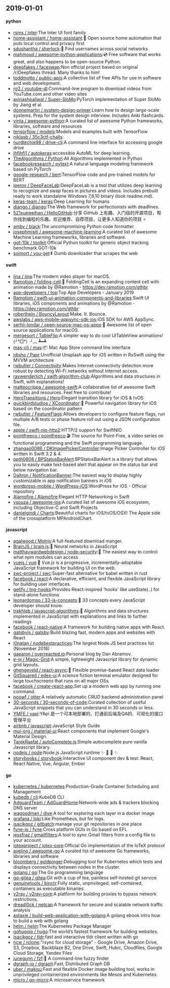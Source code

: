 ## 2019-01-01

#### python
* [rsms / inter](https://github.com/rsms/inter):The Inter UI font family
* [home-assistant / home-assistant](https://github.com/home-assistant/home-assistant):🏡
Open source home automation that puts local control and privacy first
* [sdushantha / sherlock](https://github.com/sdushantha/sherlock):🔎
Find usernames across social networks
* [mahmoud / awesome-python-applications](https://github.com/mahmoud/awesome-python-applications):💿
Free software that works great, and also happens to be open-source Python.
* [deepfakes / faceswap](https://github.com/deepfakes/faceswap):Non official project based on original /r/Deepfakes thread. Many thanks to him!
* [toddmotto / public-apis](https://github.com/toddmotto/public-apis):A collective list of free APIs for use in software and web development.
* [rg3 / youtube-dl](https://github.com/rg3/youtube-dl):Command-line program to download videos from YouTube.com and other video sites
* [avinashpaliwal / Super-SloMo](https://github.com/avinashpaliwal/Super-SloMo):PyTorch implementation of Super SloMo by Jiang et al.
* [donnemartin / system-design-primer](https://github.com/donnemartin/system-design-primer):Learn how to design large-scale systems. Prep for the system design interview. Includes Anki flashcards.
* [vinta / awesome-python](https://github.com/vinta/awesome-python):A curated list of awesome Python frameworks, libraries, software and resources
* [tensorflow / models](https://github.com/tensorflow/models):Models and examples built with TensorFlow
* [niklasb / 35c3ctf-challs](https://github.com/niklasb/35c3ctf-challs):
* [nurdtechie98 / drive-cli](https://github.com/nurdtechie98/drive-cli):A command line interface for accessing google drive
* [jhfjhfj1 / autokeras](https://github.com/jhfjhfj1/autokeras):accessible AutoML for deep learning.
* [TheAlgorithms / Python](https://github.com/TheAlgorithms/Python):All Algorithms implemented in Python
* [facebookresearch / pytext](https://github.com/facebookresearch/pytext):A natural language modeling framework based on PyTorch
* [google-research / bert](https://github.com/google-research/bert):TensorFlow code and pre-trained models for BERT
* [iperov / DeepFaceLab](https://github.com/iperov/DeepFaceLab):DeepFaceLab is a tool that utilizes deep learning to recognize and swap faces in pictures and videos. Includes prebuilt ready to work standalone Windows 7,8,10 binary (look readme.md).
* [keras-team / keras](https://github.com/keras-team/keras):Deep Learning for humans
* [django / django](https://github.com/django/django):The Web framework for perfectionists with deadlines.
* [521xueweihan / HelloGitHub](https://github.com/521xueweihan/HelloGitHub):分享 GitHub 上有趣、入门级的开源项目，帮你找到编程的乐趣。欢迎推荐、自荐项目，让更多人知道你的项目
⭐️
* [ambv / black](https://github.com/ambv/black):The uncompromising Python code formatter
* [josephmisiti / awesome-machine-learning](https://github.com/josephmisiti/awesome-machine-learning):A curated list of awesome Machine Learning frameworks, libraries and software.
* [got-10k / toolkit](https://github.com/got-10k/toolkit):Official Python toolkit for generic object tracking benchmark GOT-10k
* [soimort / you-get](https://github.com/soimort/you-get):⏬
Dumb downloader that scrapes the web

#### swift
* [iina / iina](https://github.com/iina/iina):The modern video player for macOS.
* [Ramotion / folding-cell](https://github.com/Ramotion/folding-cell):📃
FoldingCell is an expanding content cell with animation made by @Ramotion - https://dev.ramotion.com/gthbr
* [app-developers / top](https://github.com/app-developers/top):Top App Developers - January 2019
* [Ramotion / swift-ui-animation-components-and-libraries](https://github.com/Ramotion/swift-ui-animation-components-and-libraries):Swift UI libraries, iOS components and animations by @Ramotion - https://dev.ramotion.com/gthbr
* [roberthein / BouncyLayout](https://github.com/roberthein/BouncyLayout):Make. It. Bounce.
* [awslabs / aws-mobile-appsync-sdk-ios](https://github.com/awslabs/aws-mobile-appsync-sdk-ios):iOS SDK for AWS AppSync.
* [serhii-londar / open-source-mac-os-apps](https://github.com/serhii-londar/open-source-mac-os-apps):🚀
Awesome list of open source applications for macOS.
* [mergesort / TableFlip](https://github.com/mergesort/TableFlip):A simpler way to do cool UITableView animations! (╯°□°）╯︵ ┻━┻
* [mas-cli / mas](https://github.com/mas-cli/mas):📦
Mac App Store command line interface
* [jdisho / Papr](https://github.com/jdisho/Papr):Unofficial Unsplash app for iOS written in RxSwift using the MVVM architecture
* [rwbutler / Connectivity](https://github.com/rwbutler/Connectivity):Makes Internet connectivity detection more robust by detecting Wi-Fi networks without Internet access.
* [raywenderlich / swift-algorithm-club](https://github.com/raywenderlich/swift-algorithm-club):Algorithms and data structures in Swift, with explanations!
* [matteocrippa / awesome-swift](https://github.com/matteocrippa/awesome-swift):A collaborative list of awesome Swift libraries and resources. Feel free to contribute!
* [HeroTransitions / Hero](https://github.com/HeroTransitions/Hero):Elegant transition library for iOS & tvOS
* [quickbirdstudios / XCoordinator](https://github.com/quickbirdstudios/XCoordinator):🎌
Powerful navigation library for iOS based on the coordinator pattern
* [rwbutler / FeatureFlags](https://github.com/rwbutler/FeatureFlags):Allows developers to configure feature flags, run multiple A/B tests or phase feature roll out using a JSON configuration file.
* [apple / swift-nio-http2](https://github.com/apple/swift-nio-http2):HTTP/2 support for SwiftNIO
* [pointfreeco / pointfreeco](https://github.com/pointfreeco/pointfreeco):🎬
The source for Point-Free, a video series on functional programming and the Swift programming language.
* [zhangao0086 / DKImagePickerController](https://github.com/zhangao0086/DKImagePickerController):Image Picker Controller for iOS written in Swift 3.2 & 4.
* [ppth0608 / BPStatusBarAlert](https://github.com/ppth0608/BPStatusBarAlert):BPStatusBarAlert is a library that allows you to easily make text-based alert that appear on the status bar and below navigation bar.
* [Daltron / NotificationBanner](https://github.com/Daltron/NotificationBanner):The easiest way to display highly customizable in app notification banners in iOS
* [wordpress-mobile / WordPress-iOS](https://github.com/wordpress-mobile/WordPress-iOS):WordPress for iOS - Official repository
* [Alamofire / Alamofire](https://github.com/Alamofire/Alamofire):Elegant HTTP Networking in Swift
* [vsouza / awesome-ios](https://github.com/vsouza/awesome-ios):A curated list of awesome iOS ecosystem, including Objective-C and Swift Projects
* [danielgindi / Charts](https://github.com/danielgindi/Charts):Beautiful charts for iOS/tvOS/OSX! The Apple side of the crossplatform MPAndroidChart.

#### javascript
* [agalwood / Motrix](https://github.com/agalwood/Motrix):A full-featured download manger.
* [BrainJS / brain.js](https://github.com/BrainJS/brain.js):🤖
Neural networks in JavaScript
* [matthaywardwebdesign / node-security](https://github.com/matthaywardwebdesign/node-security):🔑
The easiest way to control what npm modules can access
* [vuejs / vue](https://github.com/vuejs/vue):🖖
Vue.js is a progressive, incrementally-adoptable JavaScript framework for building UI on the web.
* [swc-project / swc](https://github.com/swc-project/swc):Super-fast alternative for babel written in rust
* [facebook / react](https://github.com/facebook/react):A declarative, efficient, and flexible JavaScript library for building user interfaces.
* [getify / tng-hooks](https://github.com/getify/tng-hooks):Provides React-inspired 'hooks' like useState(..) for stand-alone functions
* [leonardomso / 33-js-concepts](https://github.com/leonardomso/33-js-concepts):📜
33 concepts every JavaScript developer should know.
* [trekhleb / javascript-algorithms](https://github.com/trekhleb/javascript-algorithms):📝
Algorithms and data structures implemented in JavaScript with explanations and links to further readings
* [facebook / react-native](https://github.com/facebook/react-native):A framework for building native apps with React.
* [gatsbyjs / gatsby](https://github.com/gatsbyjs/gatsby):Build blazing fast, modern apps and websites with React
* [i0natan / nodebestpractices](https://github.com/i0natan/nodebestpractices):The largest Node.JS best practices list (November 2018)
* [gaearon / overreacted.io](https://github.com/gaearon/overreacted.io):Personal blog by Dan Abramov.
* [e-oj / Magic-Grid](https://github.com/e-oj/Magic-Grid):A simple, lightweight Javascript library for dynamic grid layouts.
* [ghengeveld / react-async](https://github.com/ghengeveld/react-async):🍾
Flexible promise-based React data loader
* [GitSquared / edex-ui](https://github.com/GitSquared/edex-ui):A science fiction terminal emulator designed for large touchscreens that runs on all major OSs.
* [facebook / create-react-app](https://github.com/facebook/create-react-app):Set up a modern web app by running one command.
* [poowf / otter](https://github.com/poowf/otter):A relatively automatic CRUD backend administration panel
* [30-seconds / 30-seconds-of-code](https://github.com/30-seconds/30-seconds-of-code):Curated collection of useful JavaScript snippets that you can understand in 30 seconds or less.
* [YMFE / yapi](https://github.com/YMFE/yapi):YApi 是一个可本地部署的、打通前后端及QA的、可视化的接口管理平台
* [airbnb / javascript](https://github.com/airbnb/javascript):JavaScript Style Guide
* [mui-org / material-ui](https://github.com/mui-org/material-ui):React components that implement Google's Material Design.
* [TarekRaafat / autoComplete.js](https://github.com/TarekRaafat/autoComplete.js):Simple autocomplete pure vanilla Javascript library.
* [nodejs / node](https://github.com/nodejs/node):Node.js JavaScript runtime
✨
🐢
🚀
✨
* [storybooks / storybook](https://github.com/storybooks/storybook):Interactive UI component dev & test: React, React Native, Vue, Angular, Ember

#### go
* [kubernetes / kubernetes](https://github.com/kubernetes/kubernetes):Production-Grade Container Scheduling and Management
* [kubedb / cli](https://github.com/kubedb/cli):KubeDB CLI
* [AdguardTeam / AdGuardHome](https://github.com/AdguardTeam/AdGuardHome):Network-wide ads & trackers blocking DNS server
* [wagoodman / dive](https://github.com/wagoodman/dive):A tool for exploring each layer in a docker image
* [grafana / loki](https://github.com/grafana/loki):Like Prometheus, but for logs.
* [isacikgoz / gitbatch](https://github.com/isacikgoz/gitbatch):manage your git repositories in one place
* [fyne-io / fyne](https://github.com/fyne-io/fyne):Cross platform GUIs in Go based on EFL
* [jessfraz / gmailfilters](https://github.com/jessfraz/gmailfilters):A tool to sync Gmail filters from a config file to your account.
* [iotexproject / iotex-core](https://github.com/iotexproject/iotex-core):Official Go implementation of the IoTeX protocol
* [avelino / awesome-go](https://github.com/avelino/awesome-go):A curated list of awesome Go frameworks, libraries and software
* [bloomberg / goldpinger](https://github.com/bloomberg/goldpinger):Debugging tool for Kubernetes which tests and displays connectivity between nodes in the cluster.
* [golang / go](https://github.com/golang/go):The Go programming language
* [go-gitea / gitea](https://github.com/go-gitea/gitea):Git with a cup of tea, painless self-hosted git service
* [genuinetools / binctr](https://github.com/genuinetools/binctr):Fully static, unprivileged, self-contained, containers as executable binaries.
* [v2ray / v2ray-core](https://github.com/v2ray/v2ray-core):A platform for building proxies to bypass network restrictions.
* [dreadl0ck / netcap](https://github.com/dreadl0ck/netcap):A framework for secure and scalable network traffic analysis
* [astaxie / build-web-application-with-golang](https://github.com/astaxie/build-web-application-with-golang):A golang ebook intro how to build a web with golang
* [helm / helm](https://github.com/helm/helm):The Kubernetes Package Manager
* [gohugoio / hugo](https://github.com/gohugoio/hugo):The world’s fastest framework for building websites.
* [isacikgoz / tldr](https://github.com/isacikgoz/tldr):fast and interactive tldr client written with go
* [ncw / rclone](https://github.com/ncw/rclone):"rsync for cloud storage" - Google Drive, Amazon Drive, S3, Dropbox, Backblaze B2, One Drive, Swift, Hubic, Cloudfiles, Google Cloud Storage, Yandex Files
* [junegunn / fzf](https://github.com/junegunn/fzf):🌸
A command-line fuzzy finder
* [dgraph-io / dgraph](https://github.com/dgraph-io/dgraph):Fast, Distributed Graph DB
* [uber / makisu](https://github.com/uber/makisu):Fast and flexible Docker image building tool, works in unprivileged containerized environments like Mesos and Kubernetes.
* [micro / go-micro](https://github.com/micro/go-micro):A microservice framework
